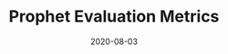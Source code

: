 ---
title: "Prophet Evaluation Metrics"
date: 2020-08-03
tags: [ML&AI]
excerpt: "Prophet Evaluation Metrics"
mathjax: "True"
---